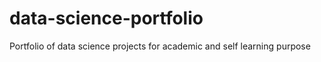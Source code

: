 # data-science-portfolio
Portfolio of data science projects for academic and self learning purpose 
